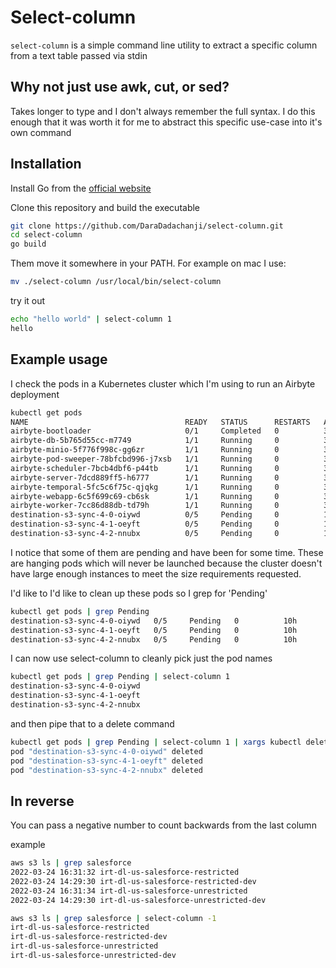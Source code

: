 # Select-column
`select-column` is a simple command line utility to extract a specific column from a text table passed via stdin

## Why not just use awk, cut, or sed?

Takes longer to type and I don't always remember the full syntax.
I do this enough that it was worth it for me to abstract this specific use-case into it's own command


## Installation

Install Go from the [official website](https://go.dev/)

Clone this repository and build the executable

```Bash
git clone https://github.com/DaraDadachanji/select-column.git
cd select-column
go build
```

Them move it somewhere in your PATH. For example on mac I use:

```Bash
mv ./select-column /usr/local/bin/select-column
```

try it out

```Bash
echo "hello world" | select-column 1
hello
```

## Example usage

I check the pods in a Kubernetes cluster which I'm using to run an Airbyte deployment

```Bash
kubectl get pods
NAME                                   READY   STATUS      RESTARTS   AGE
airbyte-bootloader                     0/1     Completed   0          3d6h
airbyte-db-5b765d55cc-m7749            1/1     Running     0          3d6h
airbyte-minio-5f776f998c-gg6zr         1/1     Running     0          3d6h
airbyte-pod-sweeper-78bfcbd996-j7xsb   1/1     Running     0          3d6h
airbyte-scheduler-7bcb4dbf6-p44tb      1/1     Running     0          3d6h
airbyte-server-7dcd889ff5-h6777        1/1     Running     0          3d6h
airbyte-temporal-5fc5c6f75c-qjqkg      1/1     Running     0          3d6h
airbyte-webapp-6c5f699c69-cb6sk        1/1     Running     0          3d6h
airbyte-worker-7cc86d88db-td79h        1/1     Running     0          3d6h
destination-s3-sync-4-0-oiywd          0/5     Pending     0          10h
destination-s3-sync-4-1-oeyft          0/5     Pending     0          10h
destination-s3-sync-4-2-nnubx          0/5     Pending     0          10h
```

I notice that some of them are pending and have been for some time.
These are hanging pods which will never be launched
because the cluster doesn't have large enough instances to meet the size requirements requested.

I'd like to I'd like to clean up these pods so I grep for 'Pending'

```Bash
kubectl get pods | grep Pending
destination-s3-sync-4-0-oiywd   0/5     Pending   0          10h
destination-s3-sync-4-1-oeyft   0/5     Pending   0          10h
destination-s3-sync-4-2-nnubx   0/5     Pending   0          10h
```

I can now use select-column to cleanly pick just the pod names

```Bash
kubectl get pods | grep Pending | select-column 1
destination-s3-sync-4-0-oiywd
destination-s3-sync-4-1-oeyft
destination-s3-sync-4-2-nnubx
```

and then pipe that to a delete command

```Bash
kubectl get pods | grep Pending | select-column 1 | xargs kubectl delete pod
pod "destination-s3-sync-4-0-oiywd" deleted
pod "destination-s3-sync-4-1-oeyft" deleted
pod "destination-s3-sync-4-2-nnubx" deleted
```

## In reverse

You can pass a negative number to count backwards from the last column

example

```Bash
aws s3 ls | grep salesforce
2022-03-24 16:31:32 irt-dl-us-salesforce-restricted
2022-03-24 14:29:30 irt-dl-us-salesforce-restricted-dev
2022-03-24 16:31:34 irt-dl-us-salesforce-unrestricted
2022-03-24 14:29:30 irt-dl-us-salesforce-unrestricted-dev
```

```Bash
aws s3 ls | grep salesforce | select-column -1
irt-dl-us-salesforce-restricted
irt-dl-us-salesforce-restricted-dev
irt-dl-us-salesforce-unrestricted
irt-dl-us-salesforce-unrestricted-dev
```
